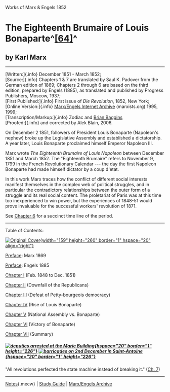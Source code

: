 Works of Marx & Engels 1852

# The Eighteenth Brumaire of Louis Bonaparte^[\[64\]](notes.htm#n64)^

## by Karl Marx

------------------------------------------------------------------------

[Written:]{.info} December 1851 - March 1852;\
[Source:]{.info} Chapters 1 & 7 are translated by Saul K. Padover from
the German edition of 1869; Chapters 2 through 6 are based on the third
edition, prepared by Engels (1885), as translated and published by
Progress Publishers, Moscow, 1937;\
[First Published:]{.info} First issue of *Die Revolution*, 1852, New
York;\
[Online Version:]{.info} [Marx/Engels Internet
Archive](../../../index.htm) (marxists.org) 1995, 1999;\
[Transcription/Markup:]{.info} Zodiac and [Brian
Baggins](../../../../../admin/volunteers/steering.htm#emeritus)\
[Proofed:]{.info} and corrected by Alek Blain, 2006.

On December 2 1851, followers of President Louis Bonaparte (Napoleon\'s
nephew) broke up the Legislative Assembly and established a
dictatorship. A year later, Louis Bonaparte proclaimed himself Emperor
Napoleon III.

Marx wrote *The Eighteenth Brumaire of Louis Napoleon* between December
1851 and March 1852. The \"Eighteenth Brumaire\" refers to November 9,
1799 in the French Revolutionary Calendar --- the day the first Napoleon
Bonaparte had made himself dictator by a coup d\'etat.

In this work Marx traces how the conflict of different social interests
manifest themselves in the complex web of political struggles, and in
particular the contradictory relationships between the outer form of a
struggle and its real social content. The proletariat of Paris was at
this time too inexperienced to win power, but the experiences of 1848-51
would prove invaluable for the successful workers\' revolution of 1871.

See [Chapter 6](ch06.htm#summary) for a succinct time line of the
period.

------------------------------------------------------------------------

Table of Contents:

[![Original Cover](pics/index.gif){width="159" height="260" border="1"
hspace="20" align="right"}](pics/index2.gif)

[Preface](preface.htm): Marx 1869

[Preface](../../1885/prefaces/18th-brumaire.htm): Engels 1885

[Chapter I](ch01.htm) (Feb. 1848 to Dec. 1851)

[Chapter II](ch02.htm) (Downfall of the Republicans)

[Chapter III](ch03.htm) (Defeat of Petty-bourgeois democracy)

[Chapter IV](ch04.htm) (Rise of Louis Bonaparte)

[Chapter V](ch05.htm) (National Assembly vs. Bonaparte)

[Chapter VI](ch06.htm) (Victory of Bonaparte)

[Chapter VII](ch07.htm) (Summary)

##### [![deputies arrested at the Marie Building](pics/mairie.gif){hspace="20" border="1" height="226"}](pics/mairie2.gif) [![barricades on 2nd December in Saint-Antoine](pics/barics.gif){hspace="20" border="1" height="226"}](pics/barics2.gif)

"All revolutions perfected the state machine instead of breaking it."
([Ch. 7](ch07.htm#staterev))

------------------------------------------------------------------------

[Notes](notes.htm){.mecw} \| [Study Guide](guide.htm) \| [Marx/Engels
Archive](../../../index.htm)
